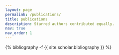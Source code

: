 ```yaml
---
layout: page
permalink: /publications/
title: publications
description: Starred authors contributed equally.
nav: true
nav_order: 1
---
```

<!-- _pages/publications.md -->
<div class="publications">

{% bibliography -f {{ site.scholar.bibliography }} %}

</div>
